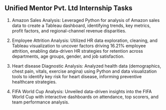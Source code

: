## Unified Mentor Pvt. Ltd Internship Tasks

1. Amazon Sales Analysis: Leveraged Python for analysis of Amazon sales data to create a Tableau dashboard, identifying trends, key metrics, profit factors, and regional-channel revenue disparities. 

2. Employee Attrition Analysis: Utilized HR data exploration, cleaning, and Tableau visualization to uncover factors driving 16.21% employee attrition, enabling data-driven HR strategies for retention across departments, age groups, gender, and job satisfaction. 

3. Heart disease Diagnostic Analysis: Analyzed health data (demographics, chest pain, vitals, exercise angina) using Python and data visualization tools to identify key risk for heart disease, informing preventive healthcare strategies.

4. FIFA World Cup Analysis: Unveiled data-driven insights into the FIFA World Cup with interactive dashboards on attendance, top scorers, and team performance analysis.
